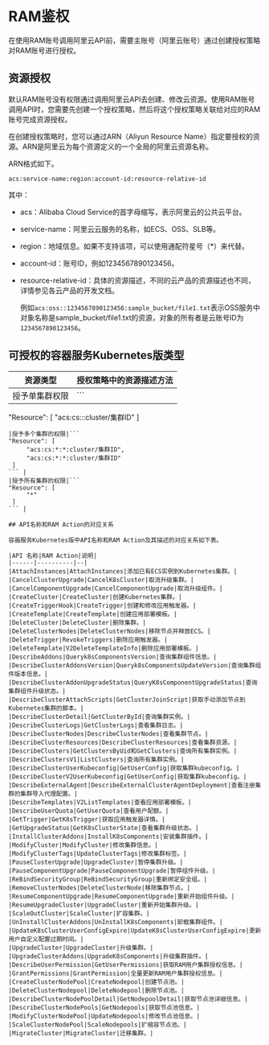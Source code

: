 # RAM鉴权

在使用RAM账号调用阿里云API前，需要主账号（阿里云账号）通过创建授权策略对RAM账号进行授权。

## 资源授权

默认RAM账号没有权限通过调用阿里云API去创建、修改云资源。使用RAM账号调用API时，您需要先创建一个授权策略，然后将这个授权策略关联给对应的RAM账号完成资源授权。

在创建授权策略时，您可以通过ARN（Aliyun Resource Name）指定要授权的资源。ARN是阿里云为每个资源定义的一个全局的阿里云资源名称。

ARN格式如下。

```
acs:service-name:region:account-id:resource-relative-id
```

其中：

-   acs：Alibaba Cloud Service的首字母缩写，表示阿里云的公共云平台。
-   service-name：阿里云云服务的名称，如ECS、OSS、SLB等。
-   region：地域信息。如果不支持该项，可以使用通配符星号（\*）来代替。

-   account-id：账号ID，例如1234567890123456。

-   resource-relative-id：具体的资源描述，不同的云产品的资源描述也不同，详情参见各云产品的开发文档。

    例如`acs:oss::1234567890123456:sample_bucket/file1.txt`表示OSS服务中对象名称是sample\_bucket/file1.txt的资源，对象的所有者是云账号ID为`1234567890123456`。


## 可授权的容器服务Kubernetes版类型

|资源类型|授权策略中的资源描述方法|
|----|------------|
|授予单集群权限|```
"Resource": [
     "acs:cs:*:*:cluster/集群ID"
 ]
``` |
|授予多个集群的权限|```
"Resource": [
     "acs:cs:*:*:cluster/集群ID",
     "acs:cs:*:*:cluster/集群ID"
 ]
``` |
|授予所有集群的权限|```
"Resource": [
     "*"
 ]
``` |

## API名称和RAM Action的对应关系

容器服务Kubernetes版中API名称和RAM Action及其描述的对应关系如下表。

|API 名称|RAM Action|说明|
|------|----------|--|
|AttachInstances|AttachInstances|添加已有ECS实例到Kubernetes集群。|
|CancelClusterUpgrade|CancelK8sCluster|取消升级集群。|
|CancelComponentUpgrade|CancelComponentUpgrade|取消升级组件。|
|CreateCluster|CreateCluster|创建Kubernetes集群。|
|CreateTriggerHook|CreateTrigger|创建和修改应用触发器。|
|CreateTemplate|CreateTemplate|创建应用部署模板。|
|DeleteCluster|DeleteCluster|删除集群。|
|DeleteClusterNodes|DeleteClusterNodes|移除节点并释放ECS。|
|DeleteTrigger|RevokeTriggers|删除应用触发器。|
|DeleteTemplate|V2DeleteTemplateInfo|删除应用部署模板。|
|DescribeAddons|Queryk8sComponentsVersion|查询集群组件信息。|
|DescribeClusterAddonsVersion|Queryk8sComponentsUpdateVersion|查询集群组件版本信息。|
|DescribeClusterAddonUpgradeStatus|QueryK8sComponentUpgradeStatus|查询集群组件升级状态。|
|DescribeClusterAttachScripts|GetClusterJoinScript|获取手动添加节点到Kubernetes集群的脚本。|
|DescribeClusterDetail|GetClusterById|查询集群实例。|
|DescribeClusterLogs|GetClusterLogs|查看集群日志。|
|DescribeClusterNodes|DescribeClusterNodes|查看集群节点。|
|DescribeClusterResources|DescribeClusterResources|查看集群资源。|
|DescribeClusters|GetClustersByUid和GetClusters|查询所有集群实例。|
|DescribeClustersV1|ListClusters|查询所有集群实例。|
|DescribeClusterUserKubeconfig|GetUserConfig|获取集群kubeconfig。|
|DescribeClusterV2UserKubeconfig|GetUserConfig|获取集群kubeconfig。|
|DescribeExternalAgent|DescribeExternalClusterAgentDeployment|查看注册集群的集群导入代理配置。|
|DescribeTemplates|V2ListTemplates|查看应用部署模板。|
|DescribeUserQuota|GetUserQuota|查看用户配额。|
|GetTrigger|GetK8sTrigger|获取应用触发器详情。|
|GetUpgradeStatus|GetK8sClusterState|查看集群升级状态。|
|InstallClusterAddons|InstallK8sComponents|安装集群插件。|
|ModifyCluster|ModifyCluster|修改集群信息。|
|ModifyClusterTags|UpdateClusterTags|修改集群标签。|
|PauseClusterUpgrade|UpgradeCluster|暂停集群升级。|
|PauseComponentUpgrade|PauseComponentUpgrade|暂停组件升级。|
|ReBindSecurityGroup|ReBindSecurityGroup|重新绑定安全组。|
|RemoveClusterNodes|DeleteClusterNode|移除集群节点。|
|ResumeComponentUpgrade|ResumeComponentUpgrade|重新开始组件升级。|
|ResumeUpgradeCluster|UpgradeCluster|重新开始集群升级。|
|ScaleOutCluster|ScaleCluster|扩容集群。|
|UnInstallClusterAddons|UnInstallK8sComponents|卸载集群组件。|
|UpdateK8sClusterUserConfigExpire|UpdateK8sClusterUserConfigExpire|更新用户自定义配置过期时间。|
|UpgradeCluster|UpgradeCluster|升级集群。|
|UpgradeClusterAddons|UpgradeK8sComponents|升级集群插件。|
|DescribeUserPermission|GetUserPermissions|获取RAM用户集群授权信息。|
|GrantPermissions|GrantPermission|全量更新RAM用户集群授权信息。|
|CreateClusterNodePool|CreateNodepool|创建节点池。|
|DeleteClusterNodepool|DeleteNodepool|删除节点池。|
|DescribeClusterNodePoolDetail|GetNodepoolDetail|获取节点池详细信息。|
|DescribeClusterNodePools|GetNodepools|获取节点池信息。|
|ModifyClusterNodePool|UpdateNodepools|修改节点池信息。|
|ScaleClusterNodePool|ScaleNodepools|扩缩容节点池。|
|MigrateCluster|MigrateCluster|迁移集群。|

